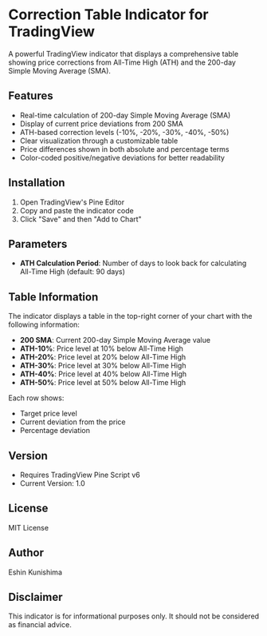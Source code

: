 # Correction Table Indicator for TradingView

A powerful TradingView indicator that displays a comprehensive table showing price corrections from All-Time High (ATH) and the 200-day Simple Moving Average (SMA).

## Features

- Real-time calculation of 200-day Simple Moving Average (SMA)
- Display of current price deviations from 200 SMA
- ATH-based correction levels (-10%, -20%, -30%, -40%, -50%)
- Clear visualization through a customizable table
- Price differences shown in both absolute and percentage terms
- Color-coded positive/negative deviations for better readability

## Installation

1. Open TradingView's Pine Editor
2. Copy and paste the indicator code
3. Click "Save" and then "Add to Chart"

## Parameters

- **ATH Calculation Period**: Number of days to look back for calculating All-Time High (default: 90 days)

## Table Information

The indicator displays a table in the top-right corner of your chart with the following information:

- **200 SMA**: Current 200-day Simple Moving Average value
- **ATH-10%**: Price level at 10% below All-Time High
- **ATH-20%**: Price level at 20% below All-Time High
- **ATH-30%**: Price level at 30% below All-Time High
- **ATH-40%**: Price level at 40% below All-Time High
- **ATH-50%**: Price level at 50% below All-Time High

Each row shows:
- Target price level
- Current deviation from the price
- Percentage deviation

## Version
- Requires TradingView Pine Script v6
- Current Version: 1.0

## License
MIT License

## Author
Eshin Kunishima

## Disclaimer
This indicator is for informational purposes only. It should not be considered as financial advice. 